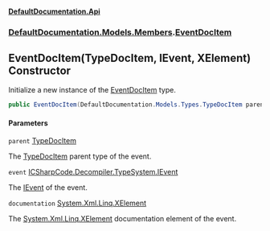 #### [DefaultDocumentation.Api](index.md 'index')
### [DefaultDocumentation.Models.Members](index.md#DefaultDocumentation.Models.Members 'DefaultDocumentation.Models.Members').[EventDocItem](EventDocItem.md 'DefaultDocumentation.Models.Members.EventDocItem')

## EventDocItem(TypeDocItem, IEvent, XElement) Constructor

Initialize a new instance of the [EventDocItem](EventDocItem.md 'DefaultDocumentation.Models.Members.EventDocItem') type.

```csharp
public EventDocItem(DefaultDocumentation.Models.Types.TypeDocItem parent, IEvent @event, System.Xml.Linq.XElement? documentation);
```
#### Parameters

<a name='DefaultDocumentation.Models.Members.EventDocItem.EventDocItem(DefaultDocumentation.Models.Types.TypeDocItem,IEvent,System.Xml.Linq.XElement).parent'></a>

`parent` [TypeDocItem](TypeDocItem.md 'DefaultDocumentation.Models.Types.TypeDocItem')

The [TypeDocItem](TypeDocItem.md 'DefaultDocumentation.Models.Types.TypeDocItem') parent type of the event.

<a name='DefaultDocumentation.Models.Members.EventDocItem.EventDocItem(DefaultDocumentation.Models.Types.TypeDocItem,IEvent,System.Xml.Linq.XElement).event'></a>

`event` [ICSharpCode.Decompiler.TypeSystem.IEvent](https://docs.microsoft.com/en-us/dotnet/api/ICSharpCode.Decompiler.TypeSystem.IEvent 'ICSharpCode.Decompiler.TypeSystem.IEvent')

The [IEvent](https://github.com/icsharpcode/ILSpy 'ICSharpCode.Decompiler.TypeSystem.IEvent') of the event.

<a name='DefaultDocumentation.Models.Members.EventDocItem.EventDocItem(DefaultDocumentation.Models.Types.TypeDocItem,IEvent,System.Xml.Linq.XElement).documentation'></a>

`documentation` [System.Xml.Linq.XElement](https://docs.microsoft.com/en-us/dotnet/api/System.Xml.Linq.XElement 'System.Xml.Linq.XElement')

The [System.Xml.Linq.XElement](https://docs.microsoft.com/en-us/dotnet/api/System.Xml.Linq.XElement 'System.Xml.Linq.XElement') documentation element of the event.